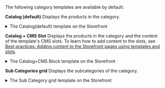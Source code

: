 The following category templates are available by default:

**Catalog (default)**
Displays the products in the category.

<details><summary markdown='span'>The Catalog(default) template on the Storefront</summary>

![Catalog](https://spryker.s3.eu-central-1.amazonaws.com/docs/User+Guides/Back+Office+User+Guides/Category/Category%3A+Reference+Information/Catalog.gif)

</details>

**Catalog + CMS Slot**
Displays the products in the category and the content of the template's CMS slots. To learn how to add content to the slots, see [Best practices: Adding content to the Storefront pages using templates and slots](/docs/pbc/all/content-management-system/{{page.version}}/manage-in-the-back-office/best-practices-add-content-to-the-storefront-pages-using-templates-and-slots.html).

<details><summary markdown='span'>The Catalog+CMS Block template on the Storefront</summary>

![Catalog + Slots](https://spryker.s3.eu-central-1.amazonaws.com/docs/User+Guides/Back+Office+User+Guides/Category/Category%3A+Reference+Information/Catalog%2BCms+Block.gif)

</details>

**Sub Categories grid**
Displays the subcategories of the category.

<details><summary markdown='span'>The Sub Category grid template on the Storefront</summary>

![Sub Category grid](https://spryker.s3.eu-central-1.amazonaws.com/docs/User+Guides/Back+Office+User+Guides/Category/Category:+Reference+Information/sub+category.gif)

</details>
